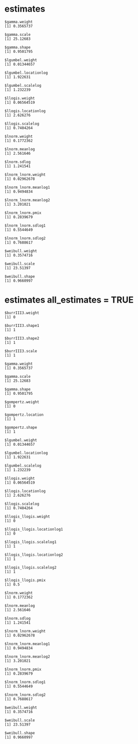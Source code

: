 # estimates

    $gamma.weight
    [1] 0.3565737
    
    $gamma.scale
    [1] 25.12683
    
    $gamma.shape
    [1] 0.9501795
    
    $lgumbel.weight
    [1] 0.01344657
    
    $lgumbel.locationlog
    [1] 1.922631
    
    $lgumbel.scalelog
    [1] 1.232239
    
    $llogis.weight
    [1] 0.06564519
    
    $llogis.locationlog
    [1] 2.626276
    
    $llogis.scalelog
    [1] 0.7404264
    
    $lnorm.weight
    [1] 0.1772362
    
    $lnorm.meanlog
    [1] 2.561646
    
    $lnorm.sdlog
    [1] 1.241541
    
    $lnorm_lnorm.weight
    [1] 0.02962678
    
    $lnorm_lnorm.meanlog1
    [1] 0.9494834
    
    $lnorm_lnorm.meanlog2
    [1] 3.201021
    
    $lnorm_lnorm.pmix
    [1] 0.2839679
    
    $lnorm_lnorm.sdlog1
    [1] 0.5544649
    
    $lnorm_lnorm.sdlog2
    [1] 0.7688617
    
    $weibull.weight
    [1] 0.3574716
    
    $weibull.scale
    [1] 23.51397
    
    $weibull.shape
    [1] 0.9660997
    

# estimates all_estimates = TRUE

    $burrIII3.weight
    [1] 0
    
    $burrIII3.shape1
    [1] 1
    
    $burrIII3.shape2
    [1] 1
    
    $burrIII3.scale
    [1] 1
    
    $gamma.weight
    [1] 0.3565737
    
    $gamma.scale
    [1] 25.12683
    
    $gamma.shape
    [1] 0.9501795
    
    $gompertz.weight
    [1] 0
    
    $gompertz.location
    [1] 1
    
    $gompertz.shape
    [1] 1
    
    $lgumbel.weight
    [1] 0.01344657
    
    $lgumbel.locationlog
    [1] 1.922631
    
    $lgumbel.scalelog
    [1] 1.232239
    
    $llogis.weight
    [1] 0.06564519
    
    $llogis.locationlog
    [1] 2.626276
    
    $llogis.scalelog
    [1] 0.7404264
    
    $llogis_llogis.weight
    [1] 0
    
    $llogis_llogis.locationlog1
    [1] 0
    
    $llogis_llogis.scalelog1
    [1] 1
    
    $llogis_llogis.locationlog2
    [1] 1
    
    $llogis_llogis.scalelog2
    [1] 1
    
    $llogis_llogis.pmix
    [1] 0.5
    
    $lnorm.weight
    [1] 0.1772362
    
    $lnorm.meanlog
    [1] 2.561646
    
    $lnorm.sdlog
    [1] 1.241541
    
    $lnorm_lnorm.weight
    [1] 0.02962678
    
    $lnorm_lnorm.meanlog1
    [1] 0.9494834
    
    $lnorm_lnorm.meanlog2
    [1] 3.201021
    
    $lnorm_lnorm.pmix
    [1] 0.2839679
    
    $lnorm_lnorm.sdlog1
    [1] 0.5544649
    
    $lnorm_lnorm.sdlog2
    [1] 0.7688617
    
    $weibull.weight
    [1] 0.3574716
    
    $weibull.scale
    [1] 23.51397
    
    $weibull.shape
    [1] 0.9660997
    


